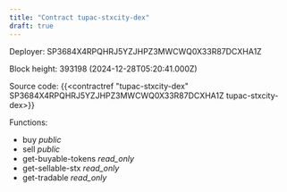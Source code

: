```yaml
---
title: "Contract tupac-stxcity-dex"
draft: true
---
```

Deployer: SP3684X4RPQHRJ5YZJHPZ3MWCWQ0X33R87DCXHA1Z


 



Block height: 393198 (2024-12-28T05:20:41.000Z)

Source code: {{<contractref "tupac-stxcity-dex" SP3684X4RPQHRJ5YZJHPZ3MWCWQ0X33R87DCXHA1Z tupac-stxcity-dex>}}

Functions:

* buy _public_
* sell _public_
* get-buyable-tokens _read_only_
* get-sellable-stx _read_only_
* get-tradable _read_only_
